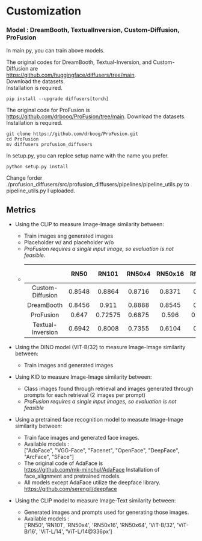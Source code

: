 # Customization

### Model : DreamBooth, TextualInversion, Custom-Diffusion, ProFusion   

In main.py, you can train above models.   

The original codes for DreamBooth, Textual-Inversion, and Custom-Diffusion are   
https://github.com/huggingface/diffusers/tree/main.   
Download the datasets.   
Installation is required.   
```
pip install --upgrade diffusers[torch]
```

The original code for ProFusion is   
https://github.com/drboog/ProFusion/tree/main. 
Download the datasets.   
Installation is required.   
```
git clone https://github.com/drboog/ProFusion.git
cd ProFusion
mv diffusers profusion_diffusers
```
In setup.py, you can replce setup name with the name you prefer.   
```
python setup.py install
```
Change forder ./profusion_diffusers/src/profusion_diffusers/pipelines/pipeline_utils.py to pipeline_utils.py I uploaded.

## Metrics   

* Using the CLIP to measure Image-Image similarity between:
  * Train images ang generated images
  * Placeholder w/ and placeholder w/o
  * *ProFusion requires a single input image, so evaluation is not feasible.*
  * | |RN50|RN101|RN50x4|RN50x16|RN50x64|ViT-B/32|ViT-B/16|ViT-L/14|ViT-L/14@336px|
    |:--:|:---:|:-----:|:------:|:-------:|:-------:|:--------:|:--------:|:--------:|:--------------:|
    |Custom-Diffusion|0.8548|0.8864|0.8716|0.8371|0.7731|0.8567|0.8585|0.8352|0.8194|
    |DreamBooth|0.8456|0.911|0.8888|0.8545|0.7806|0.8854|0.8987|0.8511|0.8514|
    |ProFusion|0.647|0.72575|0.6875|0.596|0.47075|0.643|0.617|0.5735|0.58425|
    |Textual-Inversion|0.6942|0.8008|0.7355|0.6104|0.5196|0.7226|0.7271|0.6753|0.6689|
    
    
       
* Using the DINO model (ViT-B/32) to measure Image-Image similarity between:
    * Train images and generated images
* Using KID to measure Image-Image similarity between:
    * Class images found through retrieval and images generated through prompts for each retrieval (2 images per prompt)
    * *ProFusion requires a single input images, so evaluation is not feasible*
 
 * Using a pretrained face recognition model to measute Image-Image similarity between:
    * Train face images and generated face images.
    * Available models :   
    ["AdaFace", "VGG-Face", "Facenet", "OpenFace", "DeepFace", "ArcFace", "SFace"]
    * The original code of AdaFace is   
    https://github.com/mk-minchul/AdaFace
    Installation of face_alignment and pretrained models.
    * All models except AdaFace utilize the deepface library.
      https://github.com/serengil/deepface
    
* Using the CLIP model to measure Image-Text similarity between:
    * Generated images and prompts used for generating those images.
    * Available models :   
      ['RN50', 'RN101', 'RN50x4', 'RN50x16', 'RN50x64', 'ViT-B/32', 'ViT-B/16', 'ViT-L/14', 'ViT-L/14@336px']
